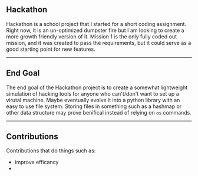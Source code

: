 ## Hackathon
Hackathon is a school project that I started for a short coding assignment. Right now, it is an un-optimized dumpster fire but I am looking to create a more growth friendly version of it. 
Mission 1 is the only fully coded out mission, and it was created to pass the requirements, but it could serve as a good starting point for new features.

---

## End Goal
The end goal of the Hackathon project is to create a somewhat lightweight simulation of hacking tools for anyone who can't/don't want to set up a virutal machine. Maybe eventually evolve it 
into a python library with an easy to use file system. Storing files in something such as a hashmap or other data structure may prove benifical instead of relying on ``os`` commands.

---

## Contributions
Contributions that do things such as: 
- improve efficancy
- 
